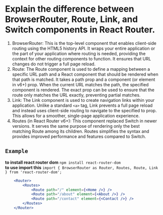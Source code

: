 # Explain the difference between BrowserRouter, Route, Link, and Switch components in React Router.

1. BrowserRouter:
         This is the top-level component that enables client-side routing using the HTML5 history API. It wraps your entire application or the part of your application where routing is needed, providing the context for other routing components to function. It ensures that URL changes do not trigger a full page reload.
         <br>
2. Route:
        The Route component is used to define a mapping between a specific URL path and a React component that should be rendered when that path is matched. It takes a path prop and a component (or element in v6+) prop. When the current URL matches the path, the specified component is rendered. The exact prop can be used to ensure that the route only matches the URL exactly, preventing partial matches.
        <br>
3. Link:
        The Link component is used to create navigation links within your application. Unlike a standard `<a>` tag, Link prevents a full page reload and instead uses client-side routing to navigate to the specified to prop. This allows for a smoother, single-page application experience.
        <br>
4. Routes (in React Router v6+):
        This component replaced Switch in newer versions. It serves the same purpose of rendering only the best matching Route among its children. Routes simplifies the syntax and provides improved performance and features compared to Switch.
        <br>

## `Example`

**to install react router dom**
`npm install react-router-dom`
<br>
**to use import this**
`import { BrowserRouter as Router, Routes, Route, Link } from 'react-router-dom';
`
<br>



```jsx
    <Router>
        <Routes>
            <Route path="/" element={<Home />} />
            <Route path="/about" element={<About />} />
            <Route path="/contact" element={<Contact />} />
        </Routes>
    </Router>

```